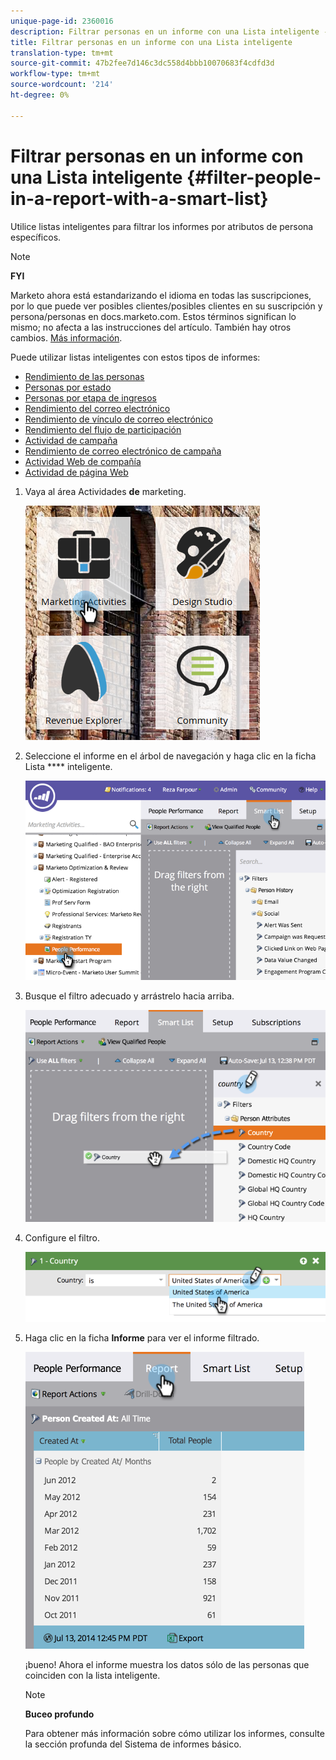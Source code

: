 ```yaml
---
unique-page-id: 2360016
description: Filtrar personas en un informe con una Lista inteligente - Documentos de marketing - Documentación del producto
title: Filtrar personas en un informe con una Lista inteligente
translation-type: tm+mt
source-git-commit: 47b2fee7d146c3dc558d4bbb10070683f4cdfd3d
workflow-type: tm+mt
source-wordcount: '214'
ht-degree: 0%

---
```



# Filtrar personas en un informe con una Lista inteligente {#filter-people-in-a-report-with-a-smart-list}

Utilice listas inteligentes para filtrar los informes por atributos de persona específicos.

>[!NOTE]
>
>**FYI**
>
>Marketo ahora está estandarizando el idioma en todas las suscripciones, por lo que puede ver posibles clientes/posibles clientes en su suscripción y persona/personas en docs.marketo.com. Estos términos significan lo mismo; no afecta a las instrucciones del artículo. También hay otros cambios. [Más información](http://docs.marketo.com/display/DOCS/Updates+to+Marketo+Terminology).

Puede utilizar listas inteligentes con estos tipos de informes:

* [Rendimiento de las personas](../../../../product-docs/reporting/basic-reporting/report-types/people-performance-report.md)
* [Personas por estado](../../../../product-docs/reporting/basic-reporting/report-types/people-by-status-report.md)
* [Personas por etapa de ingresos](http://docs.marketo.com/display/DOCS/People+by+Revenue+Stage+Report)
* [Rendimiento del correo electrónico](../../../../product-docs/email-marketing/email-programs/email-program-data/email-performance-report.md)
* [Rendimiento de vínculo de correo electrónico](../../../../product-docs/email-marketing/email-programs/email-program-data/email-link-performance-report.md)
* [Rendimiento del flujo de participación](../../../../product-docs/email-marketing/drip-nurturing/reports-and-notifications/engagement-stream-performance-report.md)
* [Actividad de campaña](../../../../product-docs/reporting/basic-reporting/report-types/campaign-activity-report.md)
* [Rendimiento de correo electrónico de campaña](../../../../product-docs/reporting/basic-reporting/report-types/campaign-email-performance-report.md)
* [Actividad Web de compañía](../../../../product-docs/reporting/basic-reporting/report-types/company-web-activity-report.md)
* [Actividad de página Web](../../../../product-docs/reporting/basic-reporting/report-types/web-page-activity-report.md)

1. Vaya al área Actividades **de** marketing.

   ![](assets/image2017-3-27-11-3a31-3a2.png)

1. Seleccione el informe en el árbol de navegación y haga clic en la ficha Lista **** inteligente.

   ![](assets/image2017-3-27-14-3a12-3a53.png)

1. Busque el filtro adecuado y arrástrelo hacia arriba.

   ![](assets/image2017-3-27-14-3a13-3a46.png)

1. Configure el filtro.

   ![](assets/image2014-9-16-12-3a35-3a50.png)

1. Haga clic en la ficha **Informe** para ver el informe filtrado.

   ![](assets/image2017-3-27-14-3a14-3a16.png)

   ¡bueno! Ahora el informe muestra los datos sólo de las personas que coinciden con la lista inteligente.

   >[!NOTE]
   >
   >**Buceo profundo**
   >
   >
   >Para obtener más información sobre cómo utilizar los informes, consulte la sección profunda del Sistema de informes [](http://docs.marketo.com/display/docs/basic+reporting) básico.

